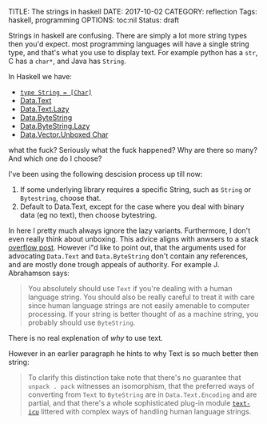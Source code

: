 TITLE: The strings in haskell
DATE: 2017-10-02
CATEGORY: reflection
Tags: haskell, programming 
OPTIONS: toc:nil
Status: draft

Strings in haskell are confusing.
There are simply a lot more string types then you'd expect.
most programming languages will have a single string type,
and that's what you use to display text.
For example python has a `str`,
C has a `char*`, and Java has `String`.

In Haskell we have:

+ [`type String = [Char]`](https://hackage.haskell.org/package/base-4.15.0.0/docs/Data-String.html#t:String)
+ [Data.Text](https://hackage.haskell.org/package/text-1.2.4.1/docs/Data-Text.html)
+ [Data.Text.Lazy](https://hackage.haskell.org/package/text-1.2.4.1/docs/Data-Text-Lazy.html)
+ [Data.ByteString](https://hackage.haskell.org/package/bytestring-0.11.1.0/docs/Data-ByteString.html)
+ [Data.ByteString.Lazy](https://hackage.haskell.org/package/bytestring-0.11.1.0/docs/Data-ByteString-Lazy.html#t:ByteString)
+ [Data.Vector.Unboxed Char](https://hackage.haskell.org/package/vector-0.12.3.0/docs/Data-Vector-Unboxed.html)

what the fuck?
Seriously what the fuck happened?
Why are there so many?
And which one do I choose?

I've been using the following descision process up till now:

1. If some underlying library requires a specific String, such as `String` or `Bytestring`, choose that.
2. Default to Data.Text, except for the case where you deal with binary data (eg no text), then choose bytestring.

In here I pretty much always ignore the lazy variants.
Furthermore, I don't even really think about unboxing.
This advice aligns with anwsers to a stack [overflow post](https://stackoverflow.com/questions/20691463/data-text-vs-data-vector-unboxed-char).
However i"d like to point out, that the arguments
used for advocating `Data.Text` and `Data.ByteString` don't contain
any references, and are mostly done trough appeals of authority.
For example J. Abrahamson says:

> You absolutely should use `Text` if you're dealing with a human language string. You should also be really careful to treat it with care since human language strings are not easily amenable to computer processing. If your string is better thought of as a machine string, you probably should use `ByteString`.

There is no real explenation of *why* to use text.

However in an earlier paragraph he hints to why Text is so much better then string:

> To clarify this distinction take note that there's no guarantee that `unpack . pack` witnesses an isomorphism, that the preferred ways of converting from `Text` to `ByteString` are in `Data.Text.Encoding` and are partial, and that there's a whole sophisticated plug-in module [`text-icu`](https://hackage.haskell.org/package/text-icu) littered with complex ways of handling human language strings.


